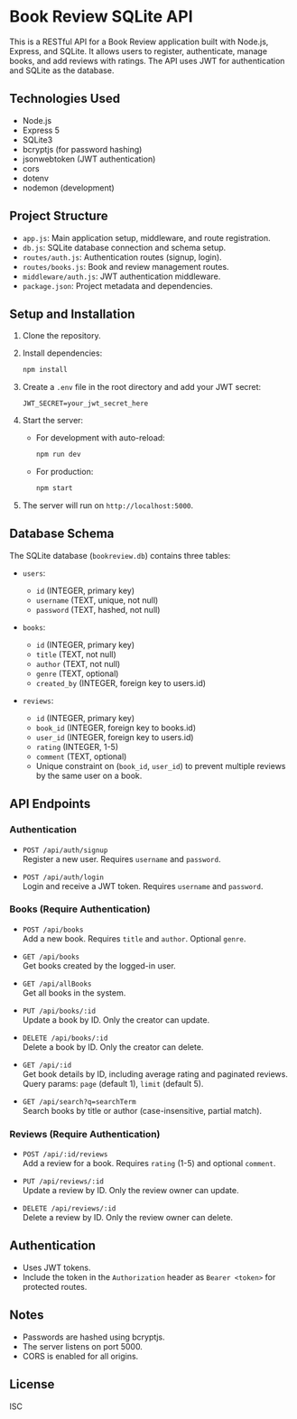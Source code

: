 # Book Review SQLite API

This is a RESTful API for a Book Review application built with Node.js, Express, and SQLite. It allows users to register, authenticate, manage books, and add reviews with ratings. The API uses JWT for authentication and SQLite as the database.

## Technologies Used

- Node.js
- Express 5
- SQLite3
- bcryptjs (for password hashing)
- jsonwebtoken (JWT authentication)
- cors
- dotenv
- nodemon (development)

## Project Structure

- `app.js`: Main application setup, middleware, and route registration.
- `db.js`: SQLite database connection and schema setup.
- `routes/auth.js`: Authentication routes (signup, login).
- `routes/books.js`: Book and review management routes.
- `middleware/auth.js`: JWT authentication middleware.
- `package.json`: Project metadata and dependencies.

## Setup and Installation

1. Clone the repository.

2. Install dependencies:

   ```bash
   npm install
   ```

3. Create a `.env` file in the root directory and add your JWT secret:

   ```
   JWT_SECRET=your_jwt_secret_here
   ```

4. Start the server:

   - For development with auto-reload:

     ```bash
     npm run dev
     ```

   - For production:

     ```bash
     npm start
     ```

5. The server will run on `http://localhost:5000`.

## Database Schema

The SQLite database (`bookreview.db`) contains three tables:

- `users`:
  - `id` (INTEGER, primary key)
  - `username` (TEXT, unique, not null)
  - `password` (TEXT, hashed, not null)

- `books`:
  - `id` (INTEGER, primary key)
  - `title` (TEXT, not null)
  - `author` (TEXT, not null)
  - `genre` (TEXT, optional)
  - `created_by` (INTEGER, foreign key to users.id)

- `reviews`:
  - `id` (INTEGER, primary key)
  - `book_id` (INTEGER, foreign key to books.id)
  - `user_id` (INTEGER, foreign key to users.id)
  - `rating` (INTEGER, 1-5)
  - `comment` (TEXT, optional)
  - Unique constraint on (`book_id`, `user_id`) to prevent multiple reviews by the same user on a book.

## API Endpoints

### Authentication

- `POST /api/auth/signup`  
  Register a new user. Requires `username` and `password`.

- `POST /api/auth/login`  
  Login and receive a JWT token. Requires `username` and `password`.

### Books (Require Authentication)

- `POST /api/books`  
  Add a new book. Requires `title` and `author`. Optional `genre`.

- `GET /api/books`  
  Get books created by the logged-in user.

- `GET /api/allBooks`  
  Get all books in the system.

- `PUT /api/books/:id`  
  Update a book by ID. Only the creator can update.

- `DELETE /api/books/:id`  
  Delete a book by ID. Only the creator can delete.

- `GET /api/:id`  
  Get book details by ID, including average rating and paginated reviews. Query params: `page` (default 1), `limit` (default 5).

- `GET /api/search?q=searchTerm`  
  Search books by title or author (case-insensitive, partial match).

### Reviews (Require Authentication)

- `POST /api/:id/reviews`  
  Add a review for a book. Requires `rating` (1-5) and optional `comment`.

- `PUT /api/reviews/:id`  
  Update a review by ID. Only the review owner can update.

- `DELETE /api/reviews/:id`  
  Delete a review by ID. Only the review owner can delete.

## Authentication

- Uses JWT tokens.
- Include the token in the `Authorization` header as `Bearer <token>` for protected routes.

## Notes

- Passwords are hashed using bcryptjs.
- The server listens on port 5000.
- CORS is enabled for all origins.

## License

ISC
